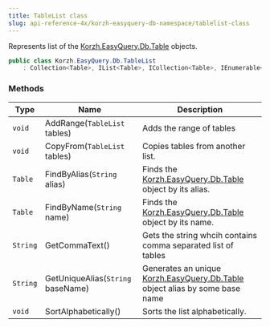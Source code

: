 ```yaml
---
title: TableList class
slug: api-reference-4x/korzh-easyquery-db-namespace/tablelist-class
---
```


Represents list of the [Korzh.EasyQuery.Db.Table](//easyquery/docs/api-reference-4x/korzh-easyquery-db-namespace/table-class) objects.
```csharp
public class Korzh.EasyQuery.Db.TableList
    : Collection<Table>, IList<Table>, ICollection<Table>, IEnumerable<Table>, IEnumerable, IList, ICollection, IReadOnlyList<Table>, IReadOnlyCollection<Table>

```

### Methods

| Type | Name | Description | 
| --- | --- | --- | 
| `void` | AddRange(`TableList` tables) | Adds the range of tables | 
| `void` | CopyFrom(`TableList` tables) | Copies tables from another list. | 
| `Table` | FindByAlias(`String` alias) | Finds the [Korzh.EasyQuery.Db.Table](//easyquery/docs/api-reference-4x/korzh-easyquery-db-namespace/table-class) object by its alias. | 
| `Table` | FindByName(`String` name) | Finds the [Korzh.EasyQuery.Db.Table](//easyquery/docs/api-reference-4x/korzh-easyquery-db-namespace/table-class) object by its name. | 
| `String` | GetCommaText() | Gets the string whcih contains comma separated list of tables | 
| `String` | GetUniqueAlias(`String` baseName) | Generates an unique [Korzh.EasyQuery.Db.Table](//easyquery/docs/api-reference-4x/korzh-easyquery-db-namespace/table-class) object alias by some base name | 
| `void` | SortAlphabetically() | Sorts the list alphabetically. |